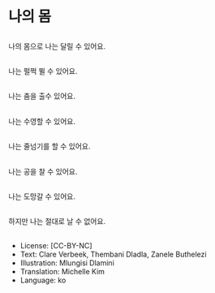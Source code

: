 # 나의 몸 

##
나의 몸으로 나는 달릴 수 있어요.

##
나는 펄쩍 뛸 수 있어요.

##
나는 춤을 출수 있어요.

##
나는 수영할 수 있어요.

##
나는 줄넘기를 할 수 있어요.

##
나는 공을 찰 수 있어요.

##
나는 도망갈 수 있어요.

##
하지만 나는 절대로 날 수 없어요.

##
* License: [CC-BY-NC]
* Text: Clare Verbeek, Thembani Dladla, Zanele Buthelezi
* Illustration: Mlungisi Dlamini
* Translation: Michelle Kim
* Language: ko
